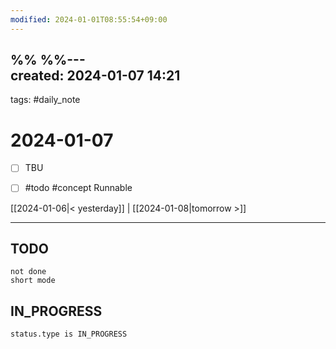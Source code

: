 ```yaml
---
modified: 2024-01-01T08:55:54+09:00
---
```

%%  %%---  
created: 2024-01-07 14:21  
---  
tags: #daily_note  
  
# 2024-01-07  
- [ ] TBU  
- [ ] #todo #concept Runnable
  
  
[[2024-01-06|< yesterday]] | [[2024-01-08|tomorrow >]]  
  
---  
## TODO
```tasks  
not done  
short mode  
```

## IN_PROGRESS
```tasks  
status.type is IN_PROGRESS
```
